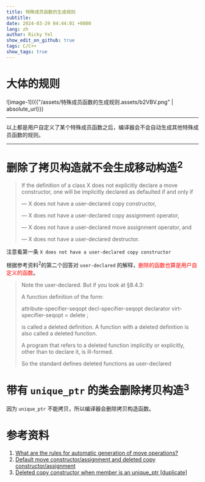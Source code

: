 ```yaml
---
title: 特殊成员函数的生成规则
subtitle:
date: 2024-03-29 04:44:01 +0800
lang: zh
author: Ricky Yel
show_edit_on_github: true
tags: C/C++
show_tags: true
---
```


<!--more-->

# 大体的规则

![image-1]({{"/assets/特殊成员函数的生成规则.assets/b2VBV.png" | absolute_url}})

----

以上都是用户自定义了某个特殊成员函数之后，编译器会不会自动生成其他特殊成员函数的规则。

----

# 删除了拷贝构造就不会生成移动构造<sup>2</sup>

> If the definition of a class X does not explicitly declare a move constructor, one will be implicitly declared as defaulted if and only if
> 
> — X does not have a user-declared copy constructor,
> 
> — X does not have a user-declared copy assignment operator,
> 
> — X does not have a user-declared move assignment operator, and
> 
> — X does not have a user-declared destructor.

注意看第一条 `X does not have a user-declared copy constructor`

根据参考资料<sup>2</sup>的第二个回答对 `user-declared` 的解释，<font color = red>删除的函数也算是用户自定义的函数</font>。

> Note the user-declared. But if you look at §8.4.3:
> 
> A function definition of the form:
> 
> attribute-specifier-seqopt decl-specifier-seqopt declarator virt-specifier-seqopt = delete ;
> 
> is called a deleted definition. A function with a deleted definition is also called a deleted function.
> 
> A program that refers to a deleted function implicitly or explicitly, other than to declare it, is ill-formed.
>
> So the standard defines deleted functions as user-declared

# 带有 `unique_ptr` 的类会删除拷贝构造<sup>3</sup>

因为 `unique_ptr` 不能拷贝，所以编译器会删除拷贝构造函数。

# 参考资料

1. [What are the rules for automatic generation of move operations?](https://stackoverflow.com/questions/24342941/what-are-the-rules-for-automatic-generation-of-move-operations/24512883#24512883)
2. [Default move constructor/assignment and deleted copy constructor/assignment](https://stackoverflow.com/questions/37276413/default-move-constructor-assignment-and-deleted-copy-constructor-assignment)
3. [Deleted copy constructor when member is an unique_ptr [duplicate]](https://stackoverflow.com/questions/54312004/deleted-copy-constructor-when-member-is-an-unique-ptr)
